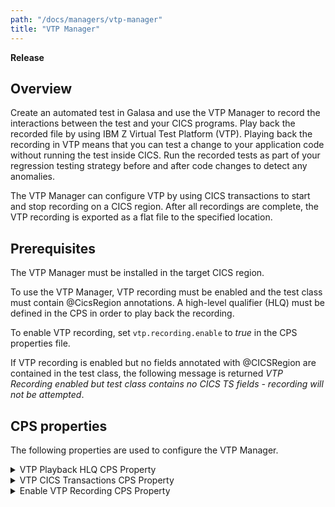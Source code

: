 ```yaml
---
path: "/docs/managers/vtp-manager"
title: "VTP Manager"
---
```


**Release**
  
## Overview
  
Create an automated test in Galasa and use the VTP Manager to record the interactions between the test and your CICS programs. Play back the recorded file by using IBM Z Virtual Test Platform (VTP). Playing back the recording in VTP means that you can test a change to your application code without running the test inside CICS. Run the recorded tests as part of your regression testing strategy before and after code changes to detect any anomalies. 

The VTP Manager can configure VTP by using CICS transactions to start and stop recording on a CICS region. After all recordings are complete, the VTP recording is exported as a flat file to the specified location.  
  
## Prerequisites

The VTP Manager must be installed in the target CICS region. 
  
To use the VTP Manager, VTP recording must be enabled and the test class must contain @CicsRegion annotations. A high-level qualifier (HLQ) must be defined in the CPS in order to play back the recording. 
  
To enable VTP recording, set ```vtp.recording.enable``` to _true_ in the CPS properties file.

If VTP recording is enabled but no fields annotated with @CICSRegion are contained in the test class, the following message is returned _VTP Recording enabled but test class contains no CICS TS fields - recording will not be attempted_.
  
  
## CPS properties
  
The following properties are used to configure the VTP Manager.
  
<details>
<summary>VTP Playback HLQ CPS Property</summary>

| Property: | VTP Playback HLQ CPS Property |
| --------------------------------------- | :------------------------------------- |
| Name: | vtp.playback.hlq |
| Description: | The HLQ that is used to create VTP recording files |
| Required:  | Yes |
| Default value: | None |
| Valid values: | VTP.RECORD |
| Examples: | <code>vtp.playback.hlq=VTP.RECORD<br> </code> |

</details>
 
<details>
<summary>VTP CICS Transactions CPS Property</summary>

| Property: | VTP CICS Transactions CPS Property |
| --------------------------------------- | :------------------------------------- |
| Name: | vtp.cics.[instanceid].transactions |
| Description: | A list of transactions to record in this CICS region |
| Required:  | No |
| Default value: | None |
| Valid values: | trx1,trx2 |
| Examples: | <code>vtp.cics.PRIMARY.transactions=TSQT,TSQD<br> </code> |

</details>

<details>
<summary>Enable VTP Recording CPS Property</summary>

| Property: | Enable VTP Recording CPS Property |
| --------------------------------------- | :------------------------------------- |
| Name: | vtp.recording.enable |
| Description: | Should the VTP Manager be activated for this run |
| Required:  | No |
| Default value: | false |
| Valid values: | true, false |
| Examples: | <code>vtp.recording.enable=true<br> </code> |

</details>

